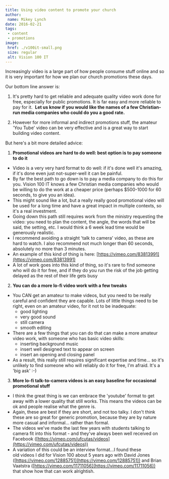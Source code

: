 ```yaml
---
title: Using video content to promote your church
author:
 name: Mikey Lynch
date: 2016-02-21
tags:
 - content
 - promotions
image:
 href: ./v100it-small.png
 size: regular
 alt: Vision 100 IT
---
```


Increasingly video is a large part of how people consume stuff online and so it is very important for how we plan our church promotions these days.

Our bottom line answer is:

1. It's pretty hard to get reliable and adequate quality video work done for free, especially for public promotions. It is far easy and more reliable to pay for it.  **Let us know if you would like the names of a few Christian-run media companies who could do you a good rate.**

2. However for more informal and indirect promotions stuff, the amateur 'You Tube' video can be very effective and is a great way to start building video content.

But here's a bit more detailed advice:

1. **Promotional videos are hard to do well: best option is to pay someone to do it**
*   Video is a very very hard format to do well: if it's done well it's amazing, if it's done even just not-super-well it can be painful.
*   By far the best path to go down is to pay a media company to do this for you. Vision 100 IT knows a few Christian media companies who would be willing to do the work at a cheaper price (perhaps $500-1000 for 60 seconds, to give you an idea).
*   This might sound like a lot, but a really really good promotional video will be used for a long time and have a great impact in multiple contexts, so it's a real investment.
*   Going down this path still requires work from the ministry requesting the video: you need to plan the content, the angle, the words that will be said, the setting, etc. I would think a 6 week lead time would be generously realistic.
*   I recommend avoiding a straight 'talk to camera' video, as these are hard to watch. I also recommend not much longer than 60 seconds, absolutely no more than 3 minutes.
*   An example of this kind of thing is here: [https://vimeo.com/83813991](https://vimeo.com/83813991)
*   A lot of work goes into this kind of thing, so it's rare to find someone who will do it for free, and if they do you run the risk of the job getting delayed as the rest of their life gets busy

2. **You can do a more lo-fi video work with a few tweaks**
*   You CAN get an amateur to make videos, but you need to be really careful and confident they are capable. Lots of little things need to be right, even on an amateur video, for it not to be inadequate:
    *   good lighting
    *   very good sound
    *   still camera
    *   smooth editing
*   There are a few things that you can do that can make a more amateur video work, with someone who has basic video skills:
    *   inserting background music
    *   insert well designed text to appear on screen
    *   insert an opening and closing panel
*   As a result, this really still requires significant expertise and time... so it's unlikely to find someone who will reliably do it for free, I'm afraid. It's a 'big ask' :-)

3. **More lo-fi talk-to-camera videos is an easy baseline for occasional promotional stuff**
*   I think the great thing is we can embrace the 'youtube' format to get away with a lower quality that still works. This means the videos can be ok and people realise what the genre is.
*   Again, these are best if they are short, and not too talky. I don't think these are so great for generic promotion, because they are by nature more casual and informal... rather than formal. 
*   The videos we've made the last few years with students talking to camera fit into this format - and they've always been well received on Facebook ([https://vimeo.com/ufcutas/videos](https://vimeo.com/ufcutas/videos))
*   A variation of this could be an interview format...I found these old videos I did for Vision 100 about 5 years ago with David Jones ([https://vimeo.com/12885751](https://vimeo.com/12885751)) and Brian Vaatstra ([https://vimeo.com/11711056](https://vimeo.com/11711056)) that show how that can work alrightish.
